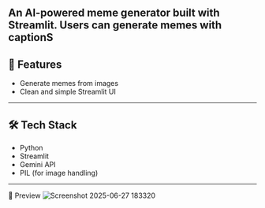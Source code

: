 
An AI-powered meme generator built with Streamlit. Users can generate memes with captionS
---

## 🚀 Features

- Generate memes from images
- Clean and simple Streamlit UI

---

## 🛠️ Tech Stack

- Python
- Streamlit
- Gemini API
- PIL (for image handling)

---

📸 Preview
![Screenshot 2025-06-27 183320](https://github.com/user-attachments/assets/c9c9e86e-b3de-4de5-9e84-cdef8f3bf910)


